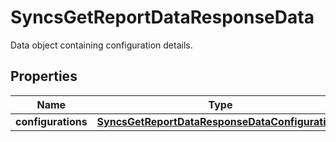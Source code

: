 

# SyncsGetReportDataResponseData

Data object containing configuration details.

## Properties

| Name | Type | Description | Notes |
|------------ | ------------- | ------------- | -------------|
|**configurations** | [**SyncsGetReportDataResponseDataConfigurations**](SyncsGetReportDataResponseDataConfigurations.md) |  |  [optional] |



